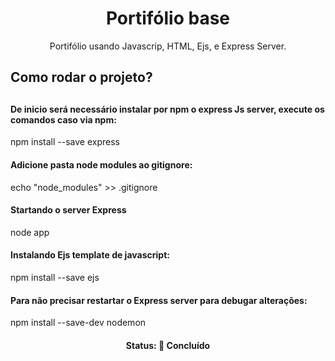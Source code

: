 <h1 align="center">Portifólio base</h1>
<p align="center">Portifólio usando Javascrip, HTML, Ejs, e Express Server.</h4>


<h2>Como rodar o projeto?<h2>

<h4>De inicio será necessário instalar por npm o express Js server, execute os comandos caso via npm:</h4>
<p>npm install --save express<p>

<h4>Adicione pasta node modules ao gitignore:</h4>
<p>echo "node_modules" >> .gitignore<p>

<h4>Startando o server Express </h4>
<p>node app<p>

<h4>Instalando Ejs template de javascript:</h4>
<p>npm install --save ejs<p>

<h4>Para não precisar restartar o Express server para debugar alterações:</h4>
<p>npm install --save-dev nodemon<p>

<h4 align="center">
 Status: 🚀 Concluído
</h4>

